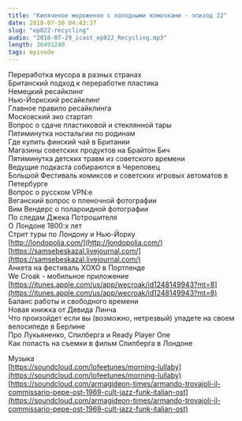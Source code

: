 ```yaml
---
title: "Кипяченое мороженое с холодными комочками - эпизод 22"
date: 2018-07-30 04:43:37
slug: "ep022-recycling"
audio: "2018-07-29_icast_ep022_Recycling.mp3"
length: 36491240
tags: episode
---
```

Переработка мусора в разных странах  
Британский подход к переработке пластика  
Немецкий ресайклинг  
Нью-Йоркский ресайклинг  
Главное правило ресайклинга  
Московский эко стартап  
Вопрос о сдаче пластиковой и стеклянной тары  
Пятиминутка ностальгии по родинам  
Где купить финский чай в Британии  
Магазины советских продуктов на Брайтон Бич  
Пятиминутка детских травм из советского времени  
Ведущие подкаста собираются в Череповец  
Большой Фестиваль комиксов и советских игровых автоматов в Петербурге  
Вопрос о русском VPN:e  
Веганский вопрос о пленочной фотографии  
Вим Вендерс о полароидной фотографии  
По следам Джека Потрошителя  
О Лондоне 1800:х лет  
Стрит туры по Лондону и Нью-Йорку  
[http://londopolia.com/](http://londopolia.com/)  
[https://samsebeskazal.livejournal.com/](https://samsebeskazal.livejournal.com/)  
Анкета на фестиваль XOXO в Портленде  
We Croak - мобильное приложение [https://itunes.apple.com/us/app/wecroak/id1248149943?mt=8](https://itunes.apple.com/us/app/wecroak/id1248149943?mt=8)  
Баланс работы и свободного времени  
Новая книжка от Девида Линча  
Что произойдет если вы (возможно, нетрезвый) упадете на своем велосипеде в Берлине  
Про Лукьяненко, Спилберга и Ready Player One  
Как попасть на съемки в фильм Спилберга в Лондоне  
  
Музыка  
[https://soundcloud.com/lofeetunes/morning-lullaby](https://soundcloud.com/lofeetunes/morning-lullaby)  
[https://soundcloud.com/armagideon-times/armando-trovajoli-il-commissario-pepe-ost-1969-cult-jazz-funk-italian-ost](https://soundcloud.com/armagideon-times/armando-trovajoli-il-commissario-pepe-ost-1969-cult-jazz-funk-italian-ost)
